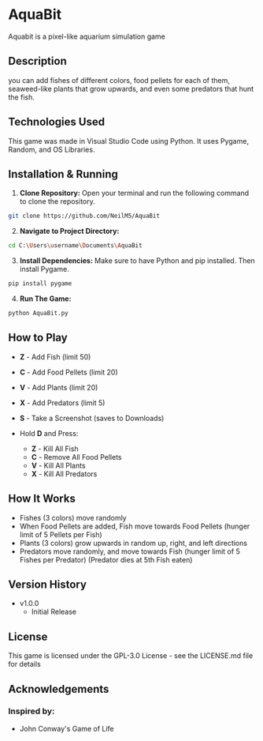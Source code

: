 # AquaBit

Aquabit is a pixel-like aquarium simulation game

## Description

you can add fishes of different colors, food pellets for each of them, seaweed-like plants that grow upwards, and even some predators that hunt the fish.

## Technologies Used

This game was made in Visual Studio Code using Python. It uses Pygame, Random, and OS Libraries.

## Installation & Running
1. **Clone Repository:** Open your terminal and run the following command to clone the repository.
```bash
git clone https://github.com/NeilM5/AquaBit
```

2. **Navigate to Project Directory:**
```bash
cd C:\Users\username\Documents\AquaBit
```

3. **Install Dependencies:** Make sure to have Python and pip installed. Then install Pygame.       
 ```bash
 pip install pygame
 ```
4. **Run The Game:**
```bash
python AquaBit.py
```

## How to Play
   - **Z** - Add Fish (limit 50)
   - **C** - Add Food Pellets (limit 20)
   - **V** - Add Plants (limit 20)
   - **X** - Add Predators (limit 5)
   - **S** - Take a Screenshot (saves to Downloads)
   - Hold **D** and Press:
     
     - **Z** - Kill All Fish
     - **C** - Remove All Food Pellets
     - **V** - Kill All Plants
     - **X** - Kill All Predators
       
## How It Works
   - Fishes (3 colors) move randomly
   - When Food Pellets are added, Fish move towards Food Pellets (hunger limit of 5 Pellets per Fish)
   - Plants (3 colors) grow upwards in random up, right, and left directions
   - Predators move randomly, and move towards Fish (hunger limit of 5 Fishes per Predator) (Predator dies at 5th Fish eaten)

## Version History
   - v1.0.0
     - Initial Release
    
## License
This game is licensed under the GPL-3.0 License - see the LICENSE.md file for details

## Acknowledgements

### Inspired by:
   - John Conway's Game of Life
